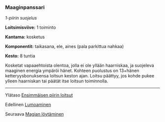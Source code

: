 ### Maaginpanssari

*1-piirin suojelus*

**Loitsimisviive:** 1 toiminto

**Kantama:** kosketus

**Komponentit:** taikasana, ele, aines (pala parkittua nahkaa)

**Kesto:** 8 tuntia

Kosketat vapaaehtoista olentoa, jolla ei ole yllään haarniskaa, ja
suojeleva maaginen energia ympäröi hänet. Kohteen puolustus
on 13+hänen ketteryysbonuksensa loitsun keston ajan. Loitsu
päättyy, jos kohde pukee ylleen haarniskan tai päätät itse loitsun
toiminnolla.

----

Ylätaso [Ensimmäisen piirin loitsut](1_piirin_loitsut.md)

Edellinen [Lumoaminen](Lumoaminen.md)

Seuraava [Magian löytäminen](Magian_löytäminen.md)